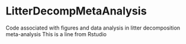 # LitterDecompMetaAnalysis
Code associated with figures and data analysis in litter decomposition meta-analysis
This is a line from Rstudio